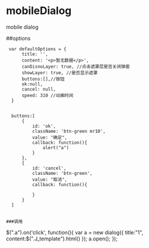 # mobileDialog
mobile dialog

##options
```
 var defaultOptions = {
      title: '',
      content: '<p>暂无数据</p>',
      canDisnoLayer: true, //点击遮罩层是否关闭弹窗
      showLayer: true, //是否显示遮罩
      buttons:[],//按钮
      ok:null,
      cancel: null,
      speed: 310 //动画时间
  }
  
  
  buttons:[
      {
          id: 'ok',
          className: 'btn-green mr10',
          value: "确定",
          callback: function(){
              alert("a")
          }
      },
      {
          id: 'cancel',
          className: 'btn-green',
          value: "取消",
          callback: function(){
              
          }
      }
  ]


###调用
```
$(".a").on('click', function(){
    var a = new dialog({
        title:"1",
        content:$(".J_template").html()
    });
    a.open();
});
